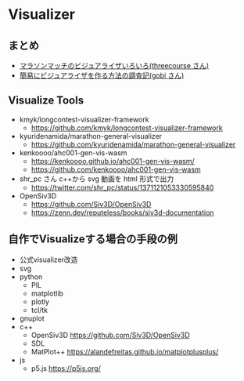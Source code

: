 # Visualizer

## まとめ

- [マラソンマッチのビジュアライザいろいろ(threecourse さん)](https://threecourse.hatenablog.com/entry/2021/05/04/181226)
- [簡易にビジュアライザを作る方法の調査記(gobi さん)](https://gobi-tk.hatenablog.com/entry/2023/04/16/184952)

## Visualize Tools

- kmyk/longcontest-visualizer-framework
  - https://github.com/kmyk/longcontest-visualizer-framework
- kyuridenamida/marathon-general-visualizer
  - https://github.com/kyuridenamida/marathon-general-visualizer
- kenkoooo/ahc001-gen-vis-wasm
  - https://kenkoooo.github.io/ahc001-gen-vis-wasm/
  - https://github.com/kenkoooo/ahc001-gen-vis-wasm
- shr_pc さん c++から svg 動画を html 形式で出力
  - https://twitter.com/shr_pc/status/1371121053330595840
- OpenSiv3D
  - https://github.com/Siv3D/OpenSiv3D
  - https://zenn.dev/reputeless/books/siv3d-documentation


## 自作でVisualizeする場合の手段の例

- 公式visualizer改造
- svg
- python
  - PIL
  - matplotlib
  - plotly
  - tcl/tk
- gnuplot
- c++
  - OpenSiv3D https://github.com/Siv3D/OpenSiv3D
  - SDL
  - MatPlot++ https://alandefreitas.github.io/matplotplusplus/
- js
  - p5.js https://p5js.org/
  
